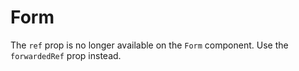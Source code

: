 # Form
The `ref` prop is no longer available on the `Form` component. Use the `forwardedRef` prop instead.
